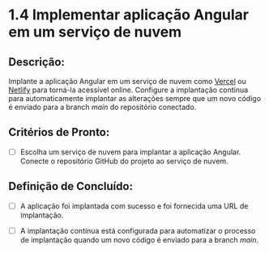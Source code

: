 # 1.4 Implementar aplicação Angular em um serviço de nuvem

## Descrição:

Implante a aplicação Angular em um serviço de nuvem como [Vercel](https://vercel.com/) ou [Netlify](https://www.netlify.com/) para torná-la acessível online. Configure a implantação contínua para automaticamente implantar as alterações sempre que um novo código é enviado para a branch _main_ do repositório conectado.

## Critérios de Pronto:

- [ ] Escolha um serviço de nuvem para implantar a aplicação Angular. Conecte o repositório GitHub do projeto ao serviço de nuvem.

## Definição de Concluído:

- [ ] A aplicação foi implantada com sucesso e foi fornecida uma URL de implantação.

- [ ] A implantação contínua está configurada para automatizar o processo de implantação quando um novo código é enviado para a branch _main_.
